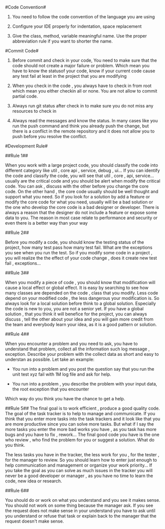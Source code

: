 #Code Convention#

1. You need to follow the code convention of the language you are using

2. Configure  your IDE properly for indentation, space replacement

3. Give the class, method, variable meaningful name. Use the proper abbreviation rule if you want to shorter the name.

#Commit Code#

1. Before commit and check in your code,  You need to make sure that the code should not create a major failure or problem. Which mean you have to know the statusof your code, know if your current code cause any test fail at least in the project that you are modifying

2. When you check in the code ,  you always have to check in from root which mean you either checkin all or none.  You are not allow to commit partial code.

3. Always run git status after check in to make sure you do not miss any resources to check in

4. Always read the messages and know the status. In many cases like you run the push command and think you already push the change, but there is a conflict in the remote repository and it does not allow you to push before you resolve the conflict.


#Development Rule#

##Rule 1##

When you work with a large project code, you should classify the code into different category like util , core api , service, debug , ui... If  you can identify the code and classify the code, you will see that util , core , api, service... usually are the critical code and you should be alert when modify the critical code. You can ask , discuss with the other before you change the core code. On the other hand , the core code usually should be well thought and support what you need. So if you look for a solution by add a feature or modify the core code for what you need, usually will be a bad solution or the one who develop the core code is a bad designer or developer. There is always a reason that the designer do not include a feature or expose some data to you. The reason in most case relate to performance and security or even there is a better way than your way

##Rule 2##

Before you modify a code,  you should know the testing status of the project, how many test pass how many test fail. What are the exceptions you see when you run the test. So if you modify some code in a project , you will realize the the effect of  your code change , does it create new  test fail , exceptions...

##Rule 3##

When you modify a piece of code , you should know that modification will cause a local effect or global effect. It is easy by searching to see how many classes are depended on the code , class that you modify. Less code depend on your modified code , the less dangerous  your modification is. So always look for a local solution before think to a global solution. Especially the code is new to you,  you are not a senior yet. If you have a global solution , that you think it will benefice for the project, you can always discuss , tell the other about your idea and you will gain more credit from the team and everybody learn your idea, as it is a good pattern or solution.

##Rule 4##

When you encounter a problem and you need to ask, you have to understand that problem, collect all the information such log message , exception. Describe your problem with the collect data as short and easy to understan as possible. Let take an example:

* You run into a problem and you post the question say that you run the unit test xyz fail with 1M log file and ask for help.

* You run into a problem , you describe the problem with your input data, the root exception that you encounter

Which way do you think you have the chance to get a help.

##Rule 5##
The final goal is to work efficient , produce a good quality code. The goal of the task tracker is to help to manage and communicate. If you think that you enter more tasks into the task trackers and it look like that you are more productive since you can solve more tasks. But what if I say the more tasks you enter the more bad works you have , as you task has more bugs and you have to fix , rework... The final good code you have is the one who review , who find the problem for you or suggest a solution. What do you think.

The less tasks you have in the tracker, the less work for you , for the tester , for the manager to review. So you should learn how to enter just enough to help communication and management or organize your work priority... If you take the goal as you can solve as much issues in the tracker you will never be a good developer or manager , as you have no time to learn the code, new idea or research.

##Rule 6##

You should do or work on what you understand and you see it makes sense. You should not work on some thing because the manager ask. If you see the request does not make sense in your understand you have to ask until you understand or refuse that task or explain back to the manager that the request doesn't make sense.
